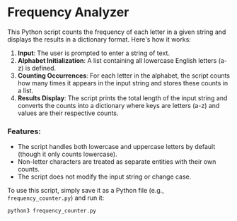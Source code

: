 # Frequency Analyzer

This Python script counts the frequency of each letter in a given string and displays the results in a dictionary format. Here's how it works:

1. **Input**: The user is prompted to enter a string of text.
2. **Alphabet Initialization**: A list containing all lowercase English letters (a-z) is defined.
3. **Counting Occurrences**: For each letter in the alphabet, the script counts how many times it appears in the input string and stores these counts in a list.
4. **Results Display**: The script prints the total length of the input string and converts the counts into a dictionary where keys are letters (a-z) and values are their respective counts.

### Features:
- The script handles both lowercase and uppercase letters by default (though it only counts lowercase).
- Non-letter characters are treated as separate entities with their own counts.
- The script does not modify the input string or change case.

To use this script, simply save it as a Python file (e.g., `frequency_counter.py`) and run it:
```bash
python3 frequency_counter.py
```